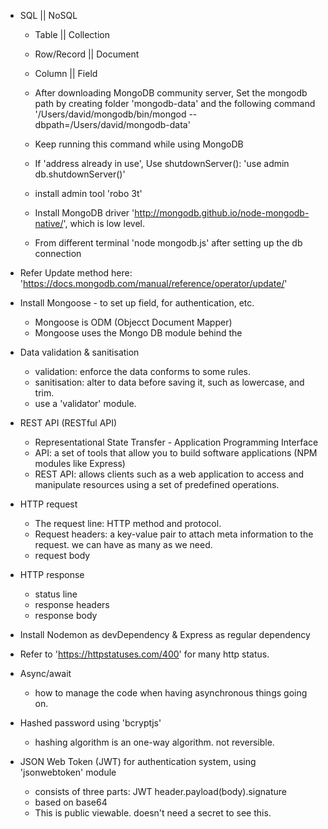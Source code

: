 - SQL || NoSQL

  - Table || Collection
  - Row/Record || Document
  - Column || Field

  - After downloading MongoDB community server, Set the mongodb path by creating folder 'mongodb-data' and the following command '/Users/david/mongodb/bin/mongod --dbpath=/Users/david/mongodb-data'
  - Keep running this command while using MongoDB
  - If 'address already in use', Use shutdownServer(): 'use admin db.shutdownServer()'

  - install admin tool 'robo 3t'
  - Install MongoDB driver 'http://mongodb.github.io/node-mongodb-native/', which is low level.

  - From different terminal 'node mongodb.js' after setting up the db connection

- Refer Update method here: 'https://docs.mongodb.com/manual/reference/operator/update/'

- Install Mongoose - to set up field, for authentication, etc.

  - Mongoose is ODM (Objecct Document Mapper)
  - Mongoose uses the Mongo DB module behind the

- Data validation & sanitisation

  - validation: enforce the data conforms to some rules.
  - sanitisation: alter to data before saving it, such as lowercase, and trim.
  - use a 'validator' module.

- REST API (RESTful API)

  - Representational State Transfer - Application Programming Interface
  - API: a set of tools that allow you to build software applications (NPM modules like Express)
  - REST API: allows clients such as a web application to access and manipulate resources using a set of predefined operations.

- HTTP request

  - The request line: HTTP method and protocol.
  - Request headers: a key-value pair to attach meta information to the request. we can have as many as we need.
  - request body

- HTTP response

  - status line
  - response headers
  - response body

- Install Nodemon as devDependency & Express as regular dependency
- Refer to 'https://httpstatuses.com/400' for many http status.

- Async/await

  - how to manage the code when having asynchronous things going on.

- Hashed password using 'bcryptjs'

  - hashing algorithm is an one-way algorithm. not reversible.

- JSON Web Token (JWT) for authentication system, using 'jsonwebtoken' module
  - consists of three parts: JWT header.payload(body).signature
  - based on base64
  - This is public viewable. doesn't need a secret to see this.
